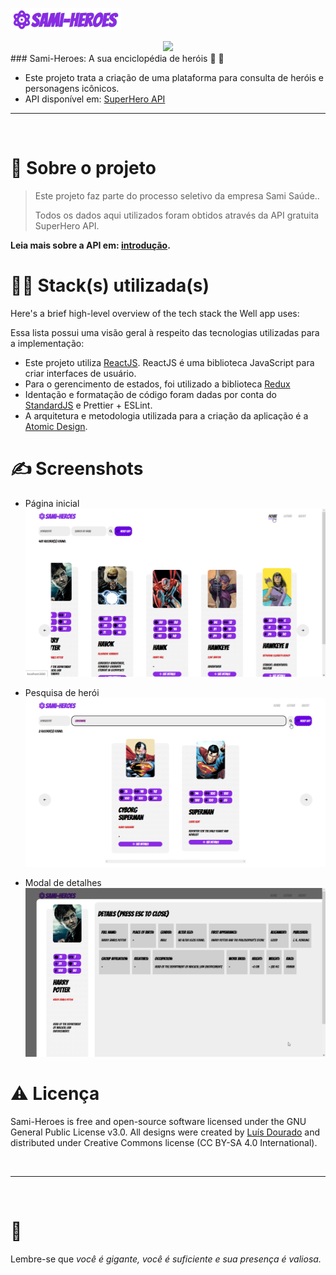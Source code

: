 ![Sami Heroes](sami-heroes.png)

<div align='center'>
</a>
  
<a href='https://github.com/luisdourado33/sami-heroes/blob/main/LICENSE'>
  
<img src='https://img.shields.io/github/license/luisdourado33/sami-heroes?style=for-the-badge'>
</a>
  
</div>
### Sami-Heroes: A sua enciclopédia de heróis 🥳 🚀

- Este projeto trata a criação de uma plataforma para consulta de heróis e personagens icônicos.
- API disponível em: [SuperHero API](https://www.superheroapi.com)

---

<br />

# 🧐 Sobre o projeto

> Este projeto faz parte do processo seletivo da empresa Sami Saúde..
> 
> Todos os dados aqui utilizados foram obtidos através da API gratuita SuperHero API.

**Leia mais sobre a API em: [introdução](https://www.superheroapi.com).**

# 👨‍💻 Stack(s) utilizada(s)

Here's a brief high-level overview of the tech stack the Well app uses:

Essa lista possui uma visão geral à respeito das tecnologias utilizadas para a implementação:

- Este projeto utiliza [ReactJS](https://pt-br.reactjs.org). ReactJS é uma biblioteca JavaScript para criar interfaces de usuário.
- Para o gerencimento de estados, foi utilizado a biblioteca [Redux](https://redux.js.org) 
- Identação e formatação de código foram dadas por conta do [StandardJS](https://standardjs.com) e Prettier + ESLint.
- A arquitetura e metodologia utilizada para a criação da aplicação é a [Atomic Design](https://atomicdesign.bradfrost.com/chapter-2/). 
# ✍️ Screenshots

 - Página inicial
![Home](heroes-list.png)

- Pesquisa de herói
![Home](hero-search.png)

- Modal de detalhes
![Home](hero-details.png)

# ⚠️ Licença

Sami-Heroes is free and open-source software licensed under the GNU General Public License v3.0. All designs were created by [Luís Dourado](https://github.com/luisdourado33) and distributed under Creative Commons license (CC BY-SA 4.0 International).

<br />

---

<br />

# 💛

Lembre-se que *você é gigante, você é suficiente e sua presença é valiosa.* 